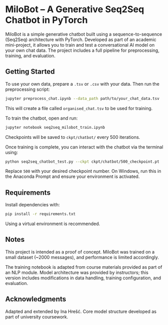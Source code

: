# MiloBot – A Generative Seq2Seq Chatbot in PyTorch

MiloBot is a simple generative chatbot built using a sequence-to-sequence (Seq2Seq) architecture with PyTorch. Developed as part of an academic mini-project, it allows you to train and test a conversational AI model on your own chat data. The project includes a full pipeline for preprocessing, training, and evaluation.

## Getting Started

To use your own data, prepare a `.tsv` or `.csv` with your data. Then run the preprocessing script:

```bash
jupyter preprocess_chat.ipynb --data_path path/to/your_chat_data.tsv
```

This will create a file called `organised_chat.tsv` to be used for training.

To train the chatbot, open and run:

```bash
jupyter notebook seq2seq_milobot_train.ipynb
```

Checkpoints will be saved to `ckpt/chatbot/` every 500 iterations.

Once training is complete, you can interact with the chatbot via the terminal using:

```bash
python seq2seq_chatbot_test.py --ckpt ckpt/chatbot/500_checkpoint.pt
```

Replace `500` with your desired checkpoint number. On Windows, run this in the Anaconda Prompt and ensure your environment is activated.

## Requirements

Install dependencies with:

```bash
pip install -r requirements.txt
```

Using a virtual environment is recommended.

## Notes

This project is intended as a proof of concept. MiloBot was trained on a small dataset (~2000 messages), and performance is limited accordingly.

The training notebook is adapted from course materials provided as part of an NLP module. Model architecture was provided by instructors; this version includes modifications in data handling, training configuration, and evaluation.

## Acknowledgments

Adapted and extended by Ina Hrešć. Core model structure developed as part of university coursework.